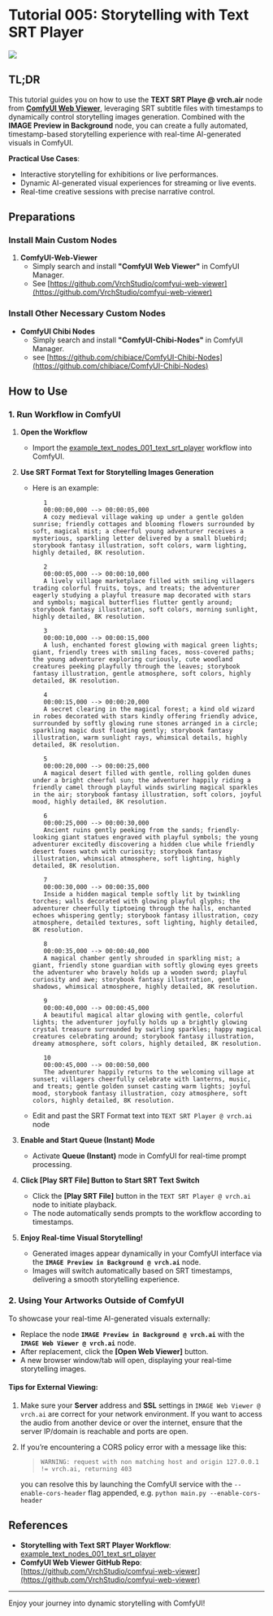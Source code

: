 # Tutorial 005: Storytelling with Text SRT Player

![](../workflows/example_text_nodes_001_text_srt_player.png)

## TL;DR

This tutorial guides you on how to use the **TEXT SRT Playe @ vrch.air** node from [**ComfyUI Web Viewer**](https://github.com/VrchStudio/comfyui-web-viewer), leveraging SRT subtitle files with timestamps to dynamically control storytelling images generation. Combined with the **IMAGE Preview in Background** node, you can create a fully automated, timestamp-based storytelling experience with real-time AI-generated visuals in ComfyUI.

**Practical Use Cases**:
- Interactive storytelling for exhibitions or live performances.
- Dynamic AI-generated visual experiences for streaming or live events.
- Real-time creative sessions with precise narrative control.

## Preparations

### Install Main Custom Nodes

1. **ComfyUI-Web-Viewer**  
   - Simply search and install **"ComfyUI Web Viewer"** in ComfyUI Manager.  
   - See [https://github.com/VrchStudio/comfyui-web-viewer](https://github.com/VrchStudio/comfyui-web-viewer)


### Install Other Necessary Custom Nodes

- **ComfyUI Chibi Nodes**  
  - Simply search and install **"ComfyUI-Chibi-Nodes"** in ComfyUI Manager.
  - see [https://github.com/chibiace/ComfyUI-Chibi-Nodes](https://github.com/chibiace/ComfyUI-Chibi-Nodes)

## How to Use

### 1. Run Workflow in ComfyUI

1. **Open the Workflow**
   - Import the [example_text_nodes_001_text_srt_player](https://github.com/VrchStudio/comfyui-web-viewer/blob/main/workflows/example_text_nodes_001_text_srt_player.json) workflow into ComfyUI.

2. **Use SRT Format Text for Storytelling Images Generation**
   - Here is an example:
     ```
        1
        00:00:00,000 --> 00:00:05,000
        A cozy medieval village waking up under a gentle golden sunrise; friendly cottages and blooming flowers surrounded by soft, magical mist; a cheerful young adventurer receives a mysterious, sparkling letter delivered by a small bluebird; storybook fantasy illustration, soft colors, warm lighting, highly detailed, 8K resolution.

        2
        00:00:05,000 --> 00:00:10,000
        A lively village marketplace filled with smiling villagers trading colorful fruits, toys, and treats; the adventurer eagerly studying a playful treasure map decorated with stars and symbols; magical butterflies flutter gently around; storybook fantasy illustration, soft colors, morning sunlight, highly detailed, 8K resolution.

        3
        00:00:10,000 --> 00:00:15,000
        A lush, enchanted forest glowing with magical green lights; giant, friendly trees with smiling faces, moss-covered paths; the young adventurer exploring curiously, cute woodland creatures peeking playfully through the leaves; storybook fantasy illustration, gentle atmosphere, soft colors, highly detailed, 8K resolution.

        4
        00:00:15,000 --> 00:00:20,000
        A secret clearing in the magical forest; a kind old wizard in robes decorated with stars kindly offering friendly advice, surrounded by softly glowing rune stones arranged in a circle; sparkling magic dust floating gently; storybook fantasy illustration, warm sunlight rays, whimsical details, highly detailed, 8K resolution.

        5
        00:00:20,000 --> 00:00:25,000
        A magical desert filled with gentle, rolling golden dunes under a bright cheerful sun; the adventurer happily riding a friendly camel through playful winds swirling magical sparkles in the air; storybook fantasy illustration, soft colors, joyful mood, highly detailed, 8K resolution.

        6
        00:00:25,000 --> 00:00:30,000
        Ancient ruins gently peeking from the sands; friendly-looking giant statues engraved with playful symbols; the young adventurer excitedly discovering a hidden clue while friendly desert foxes watch with curiosity; storybook fantasy illustration, whimsical atmosphere, soft lighting, highly detailed, 8K resolution.

        7
        00:00:30,000 --> 00:00:35,000
        Inside a hidden magical temple softly lit by twinkling torches; walls decorated with glowing playful glyphs; the adventurer cheerfully tiptoeing through the halls, enchanted echoes whispering gently; storybook fantasy illustration, cozy atmosphere, detailed textures, soft lighting, highly detailed, 8K resolution.

        8
        00:00:35,000 --> 00:00:40,000
        A magical chamber gently shrouded in sparkling mist; a giant, friendly stone guardian with softly glowing eyes greets the adventurer who bravely holds up a wooden sword; playful curiosity and awe; storybook fantasy illustration, gentle shadows, whimsical atmosphere, highly detailed, 8K resolution.

        9
        00:00:40,000 --> 00:00:45,000
        A beautiful magical altar glowing with gentle, colorful lights; the adventurer joyfully holds up a brightly glowing crystal treasure surrounded by swirling sparkles; happy magical creatures celebrating around; storybook fantasy illustration, dreamy atmosphere, soft colors, highly detailed, 8K resolution.

        10
        00:00:45,000 --> 00:00:50,000
        The adventurer happily returns to the welcoming village at sunset; villagers cheerfully celebrate with lanterns, music, and treats; gentle golden sunset casting warm lights; joyful mood, storybook fantasy illustration, cozy atmosphere, soft colors, highly detailed, 8K resolution.
     ```
   - Edit and past the SRT Format text into `TEXT SRT Player @ vrch.ai` node

3. **Enable and Start Queue (Instant) Mode**
   - Activate **Queue (Instant)** mode in ComfyUI for real-time prompt processing.
4. **Click [Play SRT File] Button to Start SRT Text Switch**
   - Click the **[Play SRT File]** button in the `TEXT SRT Player @ vrch.ai` node to initiate playback. 
   - The node automatically sends prompts to the workflow according to timestamps.

5. **Enjoy Real-time Visual Storytelling!**
   - Generated images appear dynamically in your ComfyUI interface via the **`IMAGE Preview in Background @ vrch.ai`** node.
   - Images will switch automatically based on SRT timestamps, delivering a smooth storytelling experience.


### 2. Using Your Artworks Outside of ComfyUI

To showcase your real-time AI-generated visuals externally:

- Replace the node **`IMAGE Preview in Background @ vrch.ai`** with the **`IMAGE Web Viewer @ vrch.ai`** node.
- After replacement, click the **[Open Web Viewer]** button.
- A new browser window/tab will open, displaying your real-time storytelling images.

#### Tips for External Viewing:
1. Make sure your **Server** address and **SSL** settings in `IMAGE Web Viewer @ vrch.ai` are correct for your network environment. If you want to access the audio from another device or over the internet, ensure that the server IP/domain is reachable and ports are open.
2. If you’re encountering a CORS policy error with a message like this:
   > `WARNING: request with non matching host and origin 127.0.0.1 != vrch.ai, returning 403`
   
   you can resolve this by launching the ComfyUI service with the `--enable-cors-header` flag appended, e.g.
   `python main.py --enable-cors-header`


## References

- **Storytelling with Text SRT Player Workflow**:
  [example_text_nodes_001_text_srt_player](https://github.com/VrchStudio/comfyui-web-viewer/blob/main/workflows/example_text_nodes_001_text_srt_player.json)
- **ComfyUI Web Viewer GitHub Repo**:
  [https://github.com/VrchStudio/comfyui-web-viewer](https://github.com/VrchStudio/comfyui-web-viewer)

---

Enjoy your journey into dynamic storytelling with ComfyUI!